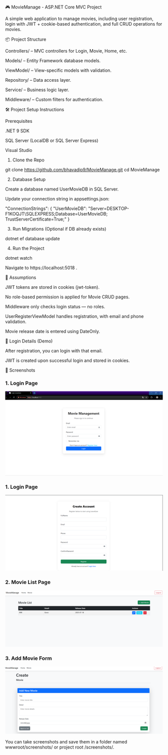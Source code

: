 🎮 MovieManage - ASP.NET Core MVC Project

A simple web application to manage movies, including user registration, login with JWT + cookie-based authentication, and full CRUD operations for movies.

📦 Project Structure

Controllers/ – MVC controllers for Login, Movie, Home, etc.

Models/ – Entity Framework database models.

ViewModel/ – View-specific models with validation.

Repository/ – Data access layer.

Service/ – Business logic layer.

Middleware/ – Custom filters for authentication.

🛠️ Project Setup Instructions

Prerequisites

.NET 9 SDK

SQL Server (LocalDB or SQL Server Express)

Visual Studio

1. Clone the Repo

git clone https://github.com/bhavadip9/MovieManage.git
cd MovieManage

2. Database Setup

Create a database named UserMovieDB in SQL Server.

Update your connection string in appsettings.json:

"ConnectionStrings": {
  "UserMovieDB": "Server=DESKTOP-F1KOQJT\\SQLEXPRESS;Database=UserMovieDB; TrustServerCertificate=True;"
}

3. Run Migrations (Optional if DB already exists)

dotnet ef database update

4. Run the Project

dotnet watch

Navigate to https://localhost:5018 .

🤛 Assumptions

JWT tokens are stored in cookies (jwt-token).

No role-based permission is applied for Movie CRUD pages.

Middleware only checks login status — no roles.

UserRegisterViewModel handles registration, with email and phone validation.

Movie release date is entered using DateOnly.

🔐 Login Details (Demo)

After registration, you can login with that email.

JWT is created upon successful login and stored in cookies.

📸 Screenshots

### 1. Login Page

![Login Screenshot](wwwroot/screenshots/login.png)

### 1. Login Page

![Login Screenshot](wwwroot/screenshots/Register.png)

### 2. Movie List Page

![Movie List Screenshot](wwwroot/screenshots/movielist.png)

### 3. Add Movie Form

![Add Movie Screenshot](wwwroot/screenshots/AddMovies.png)



You can take screenshots and save them in a folder named wwwroot/screenshots/ or project root /screenshots/.

